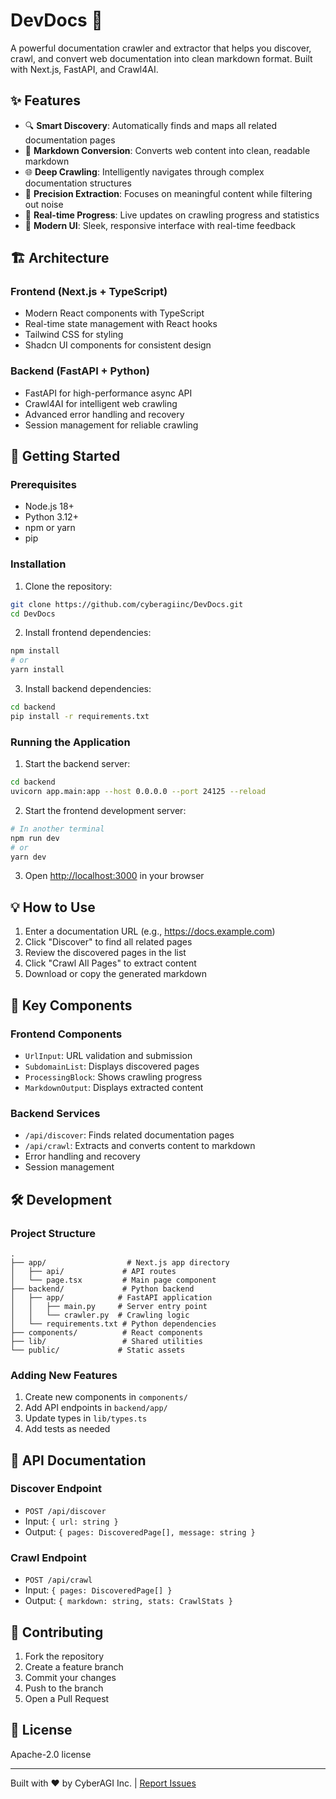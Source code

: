 # DevDocs 🚀

A powerful documentation crawler and extractor that helps you discover, crawl, and convert web documentation into clean markdown format. Built with Next.js, FastAPI, and Crawl4AI.

## ✨ Features

- 🔍 **Smart Discovery**: Automatically finds and maps all related documentation pages
- 📝 **Markdown Conversion**: Converts web content into clean, readable markdown
- 🌐 **Deep Crawling**: Intelligently navigates through complex documentation structures
- 🎯 **Precision Extraction**: Focuses on meaningful content while filtering out noise
- 🚄 **Real-time Progress**: Live updates on crawling progress and statistics
- 💫 **Modern UI**: Sleek, responsive interface with real-time feedback

## 🏗️ Architecture

### Frontend (Next.js + TypeScript)
- Modern React components with TypeScript
- Real-time state management with React hooks
- Tailwind CSS for styling
- Shadcn UI components for consistent design

### Backend (FastAPI + Python)
- FastAPI for high-performance async API
- Crawl4AI for intelligent web crawling
- Advanced error handling and recovery
- Session management for reliable crawling

## 🚀 Getting Started

### Prerequisites
- Node.js 18+
- Python 3.12+
- npm or yarn
- pip

### Installation

1. Clone the repository:
```bash
git clone https://github.com/cyberagiinc/DevDocs.git
cd DevDocs
```

2. Install frontend dependencies:
```bash
npm install
# or
yarn install
```

3. Install backend dependencies:
```bash
cd backend
pip install -r requirements.txt
```

### Running the Application

1. Start the backend server:
```bash
cd backend
uvicorn app.main:app --host 0.0.0.0 --port 24125 --reload
```

2. Start the frontend development server:
```bash
# In another terminal
npm run dev
# or
yarn dev
```

3. Open [http://localhost:3000](http://localhost:3000) in your browser

## 💡 How to Use

1. Enter a documentation URL (e.g., https://docs.example.com)
2. Click "Discover" to find all related pages
3. Review the discovered pages in the list
4. Click "Crawl All Pages" to extract content
5. Download or copy the generated markdown

## 🧩 Key Components

### Frontend Components
- `UrlInput`: URL validation and submission
- `SubdomainList`: Displays discovered pages
- `ProcessingBlock`: Shows crawling progress
- `MarkdownOutput`: Displays extracted content

### Backend Services
- `/api/discover`: Finds related documentation pages
- `/api/crawl`: Extracts and converts content to markdown
- Error handling and recovery
- Session management

## 🛠️ Development

### Project Structure
```
.
├── app/                  # Next.js app directory
│   ├── api/             # API routes
│   └── page.tsx         # Main page component
├── backend/             # Python backend
│   ├── app/            # FastAPI application
│   │   ├── main.py     # Server entry point
│   │   └── crawler.py  # Crawling logic
│   └── requirements.txt # Python dependencies
├── components/          # React components
├── lib/                 # Shared utilities
└── public/             # Static assets
```

### Adding New Features
1. Create new components in `components/`
2. Add API endpoints in `backend/app/`
3. Update types in `lib/types.ts`
4. Add tests as needed

## 📝 API Documentation

### Discover Endpoint
- `POST /api/discover`
- Input: `{ url: string }`
- Output: `{ pages: DiscoveredPage[], message: string }`

### Crawl Endpoint
- `POST /api/crawl`
- Input: `{ pages: DiscoveredPage[] }`
- Output: `{ markdown: string, stats: CrawlStats }`

## 🤝 Contributing

1. Fork the repository
2. Create a feature branch
3. Commit your changes
4. Push to the branch
5. Open a Pull Request

## 📄 License

Apache-2.0 license

---

Built with ❤️ by CyberAGI Inc. | [Report Issues](https://github.com/yourusername/DevDocs/issues)